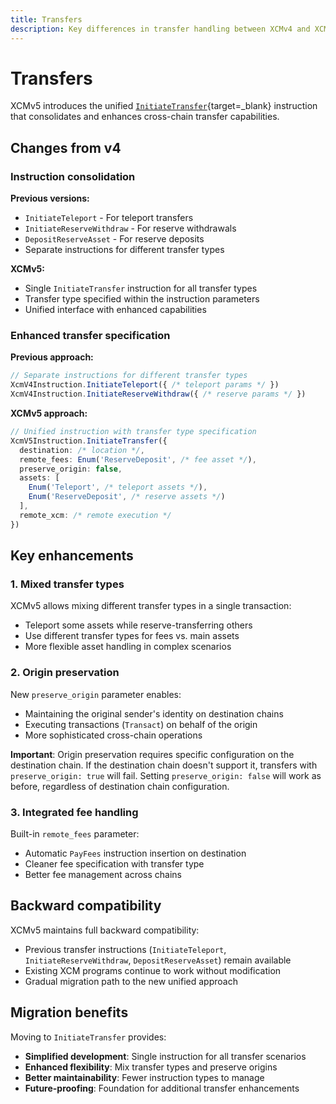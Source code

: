 ```yaml
---
title: Transfers
description: Key differences in transfer handling between XCMv4 and XCMv5.
---
```


# Transfers

XCMv5 introduces the unified [`InitiateTransfer`](https://paritytech.github.io/polkadot-sdk/master/xcm/v5/instruction/enum.Instruction.html#variant.InitiateTransfer){target=\_blank} instruction that consolidates and enhances cross-chain transfer capabilities.

## Changes from v4

### Instruction consolidation

**Previous versions:**
- `InitiateTeleport` - For teleport transfers
- `InitiateReserveWithdraw` - For reserve withdrawals  
- `DepositReserveAsset` - For reserve deposits
- Separate instructions for different transfer types

**XCMv5:**
- Single `InitiateTransfer` instruction for all transfer types
- Transfer type specified within the instruction parameters
- Unified interface with enhanced capabilities

### Enhanced transfer specification

**Previous approach:**
```typescript
// Separate instructions for different transfer types
XcmV4Instruction.InitiateTeleport({ /* teleport params */ })
XcmV4Instruction.InitiateReserveWithdraw({ /* reserve params */ })
```

**XCMv5 approach:**
```typescript
// Unified instruction with transfer type specification
XcmV5Instruction.InitiateTransfer({
  destination: /* location */,
  remote_fees: Enum('ReserveDeposit', /* fee asset */),
  preserve_origin: false,
  assets: [
    Enum('Teleport', /* teleport assets */),
    Enum('ReserveDeposit', /* reserve assets */)
  ],
  remote_xcm: /* remote execution */
})
```

## Key enhancements

### 1. Mixed transfer types
XCMv5 allows mixing different transfer types in a single transaction:
- Teleport some assets while reserve-transferring others
- Use different transfer types for fees vs. main assets
- More flexible asset handling in complex scenarios

### 2. Origin preservation
New `preserve_origin` parameter enables:
- Maintaining the original sender's identity on destination chains
- Executing transactions (`Transact`) on behalf of the origin
- More sophisticated cross-chain operations

**Important**: Origin preservation requires specific configuration on the destination chain.
If the destination chain doesn't support it, transfers with `preserve_origin: true` will fail.
Setting `preserve_origin: false` will work as before, regardless of destination chain configuration.

### 3. Integrated fee handling
Built-in `remote_fees` parameter:
- Automatic `PayFees` instruction insertion on destination
- Cleaner fee specification with transfer type
- Better fee management across chains

## Backward compatibility

XCMv5 maintains full backward compatibility:
- Previous transfer instructions (`InitiateTeleport`, `InitiateReserveWithdraw`, `DepositReserveAsset`) remain available
- Existing XCM programs continue to work without modification
- Gradual migration path to the new unified approach

## Migration benefits

Moving to `InitiateTransfer` provides:
- **Simplified development**: Single instruction for all transfer scenarios
- **Enhanced flexibility**: Mix transfer types and preserve origins  
- **Better maintainability**: Fewer instruction types to manage
- **Future-proofing**: Foundation for additional transfer enhancements
